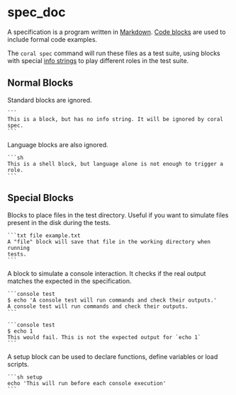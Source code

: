 spec_doc
========

A specification is a program written in [Markdown][MD]. [Code blocks][CB] are
used to include formal code examples. 

The `coral spec` command will run these files as a test suite, using blocks
with special [info strings][IS] to play different roles in the test suite.

Normal Blocks
-------------

Standard blocks are ignored.

	```
	This is a block, but has no info string. It will be ignored by coral spec.
	```

Language blocks are also ignored.

	```sh
	This is a shell block, but language alone is not enough to trigger a role.
	```

Special Blocks
--------------
	
Blocks to place files in the test directory. Useful if you want to simulate
files present in the disk during the tests.

	```txt file example.txt
	A "file" block will save that file in the working directory when running
	tests.
	```
	
A block to simulate a console interaction. It checks if the real output
matches the expected in the specification.

	```console test
	$ echo 'A console test will run commands and check their outputs.'
	A console test will run commands and check their outputs.
	```

	```console test
	$ echo 1
	This would fail. This is not the expected output for `echo 1`
	```

A setup block can be used to declare functions, define variables or load
scripts.

	```sh setup
	echo 'This will run before each console execution'
	```

[MD]: http://commonmark.org/help/
[CB]: http://commonmark.org/help/
[IS]: http://spec.commonmark.org/0.12/#info-string

